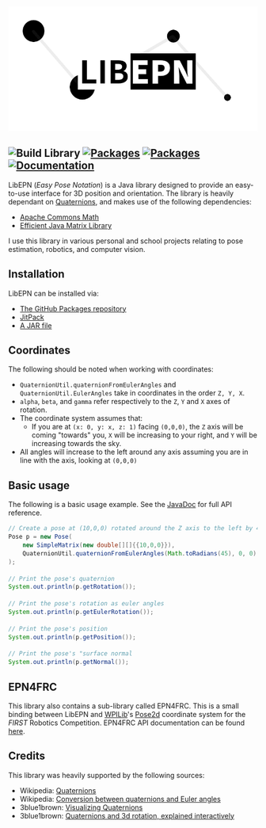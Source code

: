 ![LibEPN Logo](./assets/libepn.png)

<!-- Badges -->
![Build Library](https://github.com/Ewpratten/libepn/workflows/Build%20Library/badge.svg) 
[![Packages](https://img.shields.io/badge/GitHub%20Packages-1.0.0-blue)](https://github.com/Ewpratten/libepn/packages)
[![Packages](https://img.shields.io/badge/Release-1.0.0-blue)](https://github.com/Ewpratten/libepn/releases/latest)
[![Documentation](https://img.shields.io/badge/-documentation-blue)](https://ewpratten.retrylife.ca/libepn)
---

LibEPN (*Easy Pose Notation*) is a Java library designed to provide an easy-to-use interface for 3D position and orientation. The library is heavily dependant on [Quaternions](https://en.wikipedia.org/wiki/Quaternion), and makes use of the following dependencies:

 - [Apache Commons Math](https://commons.apache.org/proper/commons-math/)
 - [Efficient Java Matrix Library](http://ejml.org)

I use this library in various personal and school projects relating to pose estimation, robotics, and computer vision. 

## Installation

LibEPN can be installed via:

 - [The GitHub Packages repository](https://github.com/Ewpratten/libepn/packages)
 - [JitPack](https://jitpack.io/#ewpratten/libepn)
 - [A JAR file](https://github.com/Ewpratten/libepn/releases/latest)

## Coordinates

The following should be noted when working with coordinates:

 - `QuaternionUtil.quaternionFromEulerAngles` and `QuaternionUtil.EulerAngles` take in coordinates in the order `Z, Y, X`.
 - `alpha`, `beta`, and `gamma` refer respectively to the `Z`, `Y` and `X` axes of rotation.
 - The coordinate system assumes that:
   - If you are at `(x: 0, y: x, z: 1)` facing `(0,0,0)`, the `Z` axis will be coming "towards" you, `X` will be increasing to your right, and `Y` will be increasing towards the sky.
 - All angles will increase to the left around any axis assuming you are in line with the axis, looking at `(0,0,0)`

## Basic usage

The following is a basic usage example. See the [JavaDoc](https://ewpratten.retrylife.ca/libepn) for full API reference.

```java
// Create a pose at (10,0,0) rotated around the Z axis to the left by 45 degrees
Pose p = new Pose(
    new SimpleMatrix(new double[][]{{10,0,0}}), 
    QuaternionUtil.quaternionFromEulerAngles(Math.toRadians(45), 0, 0)
);

// Print the pose's quaternion
System.out.println(p.getRotation());

// Print the pose's rotation as euler angles
System.out.println(p.getEulerRotation());

// Print the pose's position
System.out.println(p.getPosition());

// Print the pose's "surface normal
System.out.println(p.getNormal());

```

## EPN4FRC

This library also contains a sub-library called EPN4FRC. This is a small binding between LibEPN and [WPILib](https://github.com/wpilibsuite/allwpilib/)'s [Pose2d](https://first.wpi.edu/FRC/roborio/release/docs/java/edu/wpi/first/wpilibj/geometry/Pose2d.html) coordinate system for the *FIRST* Robotics Competition. EPN4FRC API documentation can be found [here](https://ewpratten.retrylife.ca/libepn/ca/retrylife/libepn/epn4frc/package-summary.html).

## Credits

This library was heavily supported by the following sources:
 - Wikipedia: [Quaternions](https://en.wikipedia.org/wiki/Quaternion)
 - Wikipedia: [Conversion between quaternions and Euler angles](https://en.wikipedia.org/wiki/Conversion_between_quaternions_and_Euler_angles)
 - 3blue1brown: [Visualizing Quaternions](https://www.youtube.com/watch?v=d4EgbgTm0Bg)
 - 3blue1brown: [Quaternions and 3d rotation, explained interactively](https://www.youtube.com/watch?v=zjMuIxRvygQ)